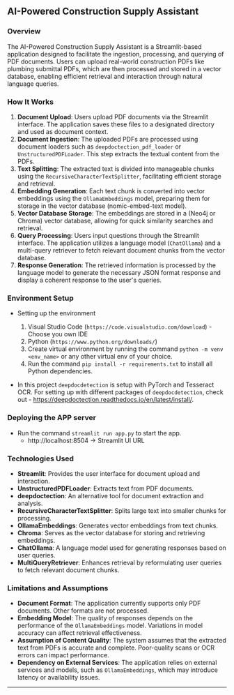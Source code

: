 ## AI-Powered Construction Supply Assistant

### Overview

The AI-Powered Construction Supply Assistant is a Streamlit-based application designed to facilitate the ingestion, processing, and querying of PDF documents. Users can upload real-world construction PDFs like plumbing submittal PDFs, which are then processed and stored in a vector database, enabling efficient retrieval and interaction through natural language queries.

### How It Works

1. **Document Upload**: Users upload PDF documents via the Streamlit interface. The application saves these files to a designated directory and used as document context.
2. **Document Ingestion**: The uploaded PDFs are processed using document loaders such as `deepdoctection_pdf_loader` or `UnstructuredPDFLoader`. This step extracts the textual content from the PDFs.
3. **Text Splitting**: The extracted text is divided into manageable chunks using the `RecursiveCharacterTextSplitter`, facilitating efficient storage and retrieval.
4. **Embedding Generation**: Each text chunk is converted into vector embeddings using the `OllamaEmbeddings` model, preparing them for storage in the vector database (nomic-embed-text model).
5. **Vector Database Storage**: The embeddings are stored in a (Neo4j or Chroma) vector database, allowing for quick similarity searches and retrieval.
6. **Query Processing**: Users input questions through the Streamlit interface. The application utilizes a language model (`ChatOllama`) and a multi-query retriever to fetch relevant document chunks from the vector database.
7. **Response Generation**: The retrieved information is processed by the language model to generate the necessary JSON format response and display a coherent response to the user's queries.

### Environment Setup

* Setting up the environment
  1. Visual Studio Code (`https://code.visualstudio.com/download`) - Choose you own IDE
  2. Python (`https://www.python.org/downloads/`)
  5. Create virtual environment by running the command `python -m venv <env_name>` or any other virtual env of your choice.
  6. Run the command `pip install -r requirements.txt` to install all Python dependencies.

* In this project `deepdocdetection` is setup with PyTorch and Tesseract OCR. For setting up with different packages of `deepdocdetection`, check out - https://deepdoctection.readthedocs.io/en/latest/install/.

### Deploying the APP server
  * Run the command `streamlit run app.py` to start the app.
    * http://localhost:8504 -> Streamlit UI URL

### Technologies Used

- **Streamlit**: Provides the user interface for document upload and interaction.
- **UnstructuredPDFLoader**: Extracts text from PDF documents.
- **deepdoctection**: An alternative tool for document extraction and analysis.
- **RecursiveCharacterTextSplitter**: Splits large text into smaller chunks for processing.
- **OllamaEmbeddings**: Generates vector embeddings from text chunks.
- **Chroma**: Serves as the vector database for storing and retrieving embeddings.
- **ChatOllama**: A language model used for generating responses based on user queries.
- **MultiQueryRetriever**: Enhances retrieval by reformulating user queries to fetch relevant document chunks.

### Limitations and Assumptions

- **Document Format**: The application currently supports only PDF documents. Other formats are not processed.
- **Embedding Model**: The quality of responses depends on the performance of the `OllamaEmbeddings` model. Variations in model accuracy can affect retrieval effectiveness.
- **Assumption of Content Quality**: The system assumes that the extracted text from PDFs is accurate and complete. Poor-quality scans or OCR errors can impact performance.
- **Dependency on External Services**: The application relies on external services and models, such as `OllamaEmbeddings`, which may introduce latency or availability issues.

---